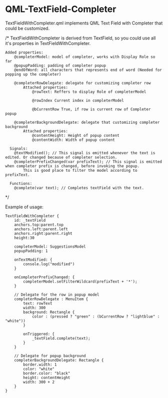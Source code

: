 # QML-TextField-Completer
TextFieldWithCompleter.qml implements QML Text Field with Completer that could be customized.

/*
    TextFieldWithCompleter is derived from TextField, so you could use all it's properties in TextFieldWithCompleter.

    Added properties:
        @completerModel: model of completer, works with Display Role so far
        @popupPadding: padding of completer popup
        @endOfWord: all characters that represents end of word (Needed for popping up the completer)

        @completerRowDelegate: delegate for customizing completer row
            Attached properties:
                @rowText: Reffers to display Role of completerModel

                @rowIndex Current index in completerModel

                @bCurrentRow True, if row is current row of Completer popup

        @completerBackgroundDelegate: delegate that customizing completer background
            Attached properties:
                @contentHeight: Height of popup content
                @contentWidth: Width of popup content

      Signals:
        @textModified(); // This signal is emitted whenever the text is edited. Or changed because of completer selection.
        @completerPrefixChanged(var prefixText); // This signal is emitted when completer prefix is changed, before invoking the popup.
            This is good place to filter the model according to prefixText.

      Functions:
        @complete(var text); // Completes textField with the text.


*/

Example of usage:
```
TextFieldWithCompleter {
    id: _textField
    anchors.top:parent.top
    anchors.left:parent.left
    anchors.right:parent.right
    height:30

    completerModel: SuggestionsModel
    popupPadding: 1

    onTextModified: {
        console.log("modified")
    }

    onCompleterPrefixChanged: {
        completerModel.setFilterWildcard(prefixText + '*');
    }

    // Delegate for the row in popup model
    completerRowDelegate : MenuItem {
        text: rowText
        width: 300
        background: Rectangle {
            color : (pressed ? "green" : (bCurrentRow ? "lightblue" : "white"))
        }

        onTriggered: {
            _textField.complete(text);
        }
    }

    // Delegate for popup background
    completerBackgroundDelegate: Rectangle {
        border.width: 1
        color: "white"
        border.color: "black"
        height: contentHeight
        width: 300 + 2
    }
}
```
